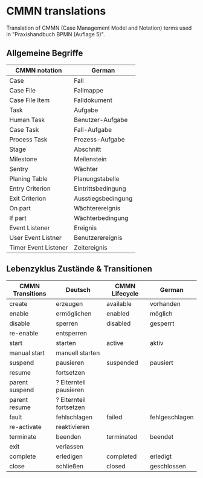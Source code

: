 CMMN translations
================

Translation of CMMN (Case Management Model and Notation) terms used in "Praxishandbuch BPMN (Auflage 5)".

## Allgemeine Begriffe

CMMN notation        | German         
-------------------- | ----------------- 
Case                 | Fall
Case File            | Fallmappe
Case File Item       | Falldokument
Task                 | Aufgabe
Human Task           | Benutzer-Aufgabe
Case Task            | Fall-Aufgabe
Process Task         | Prozess-Aufgabe
Stage                | Abschnitt
Milestone            | Meilenstein
Sentry               | Wächter
Planing Table        | Planungstabelle
Entry Criterion      | Eintrittsbedingung
Exit Criterion       | Ausstiegsbedingung  
On part              | Wächterereignis
If part              | Wächterbedingung   
Event Listener       | Ereignis
User Event Listner   | Benutzerereignis
Timer Event Listener | Zeitereignis

## Lebenzyklus Zustände & Transitionen

CMMN Transitions | Deutsch                 | CMMN Lifecycle  | German      
---------------- | ----------------------- | --------------- | ---------------
create           | erzeugen                | available       | vorhanden      
enable           | ermöglichen             | enabled         | möglich   
disable          | sperren                 | disabled        | gesperrt       
re-enable        | entsperren              |
start            | starten                 | active          | aktiv   
manual start     | manuell starten         | 
suspend          | pausieren               | suspended       | pausiert
resume           | fortsetzen              |
parent suspend   | ? Elternteil pausieren  |
parent resume    | ? Elternteil fortsetzen |
fault            | fehlschlagen            | failed          | fehlgeschlagen
re-activate      | reaktivieren            |
terminate        | beenden                 | terminated      | beendet
exit             | verlassen               |
complete         | erledigen               | completed       | erledigt
close            | schließen               | closed          | geschlossen
